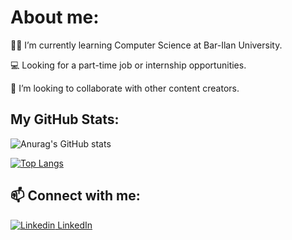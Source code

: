 # About me:



👨‍🎓 I’m currently learning Computer Science at Bar-Ilan University.

💻 Looking for a part-time job or internship opportunities.

👯 I’m looking to collaborate with other content creators.

## My GitHub Stats:


![Anurag's GitHub stats](https://github-readme-stats.vercel.app/api?username=BenEli1&show_icons=true&theme=radical)

[![Top Langs](https://github-readme-stats.vercel.app/api/top-langs/?username=BenEli1&layout=compact&langs_count=6&theme=radical)](https://github.com/anuraghazra/github-readme-stats)



## 📫 Connect with me:

[![Linkedin](https://i.stack.imgur.com/gVE0j.png) LinkedIn](https://www.linkedin.com/in/ben-eli-02103b212/)
&nbsp;




